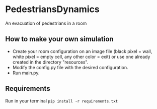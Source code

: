 # PedestriansDynamics
An evacuation of pedestrians in a room

## How to make your own simulation

- Create your room configuration on an image file (black pixel = wall, white pixel = empty cell, any other color = exit) or use one already created in the directory "resources".
- Modify the config.py file with the desired configuration.
- Run main.py.

## Requirements

Run in your terminal `pip install -r requirements.txt`
